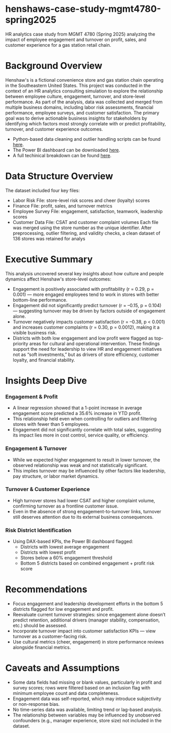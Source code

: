 # henshaws-case-study-mgmt4780-spring2025
HR analytics case study from MGMT 4780 (Spring 2025) analyzing the impact of employee engagement and turnover on profit, sales, and customer experience for a gas station retail chain.
# Background Overview
Henshaw's is a fictional convenience store and gas station chain operating in the Southeastern United States. This project was conducted in the context of an HR analytics consulting simulation to explore the relationship between employee culture, engagement, turnover, and store-level performance. As part of the analysis, data was collected and merged from multiple business domains, including labor risk assessments, financial performance, employee surveys, and customer satisfaction.
The primary goal was to derive actionable business insights for stakeholders by identifying which factors most strongly correlate with or predict profitability, turnover, and customer experience outcomes. 
* Python-based data cleaning and outlier handling scripts can be found [here](henshaw's.py).
* The Power BI dashboard can be downloaded [here](Henshaw's.pbix).
* A full techinical breakdown can be found [here](technical-notes.md).

# Data Structure Overview 
The dataset included four key files:
* Labor Risk File: store-level risk scores and cheer (loyalty) scores
* Finance File: profit, sales, and turnover metrics
* Employee Survey File: engagement, satisfaction, teamwork, leadership scores
* Customer Data File: CSAT and customer complaint volumes
Each file was merged using the store number as the unique identifier. After preprocessing, outlier filtering, and validity checks, a clean dataset of 136 stores was retained for analys

# Executive Summary
This analysis uncovered several key insights about how culture and people dynamics affect Henshaw's store-level outcomes:
* Engagement is positively associated with profitability (r = 0.29, p = 0.001) — more engaged employees tend to work in stores with better bottom-line performance.
* Engagement did not significantly predict turnover (r = –0.15, p = 0.104) — suggesting turnover may be driven by factors outside of engagement alone.
* Turnover negatively impacts customer satisfaction (r = –0.38, p < 0.001) and increases customer complaints (r = 0.30, p = 0.0012), making it a visible business risk.
* Districts with both low engagement and low profit were flagged as top-priority areas for cultural and operational intervention.
These findings support the need for leadership to view HR and engagement initiatives not as “soft investments,” but as drivers of store efficiency, customer loyalty, and financial stability.

# Insights Deep Dive
### Engagement & Profit
* A linear regression showed that a 1-point increase in average engagement score predicted a 35.6% increase in YTD profit.
* This relationship held even when controlling for outliers and filtering stores with fewer than 5 employees.
* Engagement did not significantly correlate with total sales, suggesting its impact lies more in cost control, service quality, or efficiency.

### Engagement & Turnover
* While we expected higher engagement to result in lower turnover, the observed relationship was weak and not statistically significant.
* This implies turnover may be influenced by other factors like leadership, pay structure, or labor market dynamics.

### Turnover & Customer Experience
* High turnover stores had lower CSAT and higher complaint volume, confirming turnover as a frontline customer issue.
* Even in the absence of strong engagement-to-turnover links, turnover still deserves attention due to its external business consequences.

### Risk District Identification
* Using DAX-based KPIs, the Power BI dashboard flagged:
    * Districts with lowest average engagement
    * Districts with lowest profit
    * Stores below a 60% engagement threshold
    * Bottom 5 districts based on combined engagement + profit risk score

# Recommendations
* Focus engagement and leadership development efforts in the bottom 5 districts flagged for low engagement and profit.
* Reevaluate current turnover strategies: since engagement alone doesn’t predict retention, additional drivers (manager stability, compensation, etc.) should be assessed.
* Incorporate turnover impact into customer satisfaction KPIs — view turnover as a customer-facing risk.
* Use cultural metrics (cheer, engagement) in store performance reviews alongside financial metrics.

# Caveats and Assumptions
* Some data fields had missing or blank values, particularly in profit and survey scores; rows were filtered based on an inclusion flag with minimum employee count and data completeness.
* Engagement data was self-reported, which may introduce subjectivity or non-response bias.
* No time-series data was available, limiting trend or lag-based analysis.
* The relationship between variables may be influenced by unobserved confounders (e.g., manager experience, store size) not included in the dataset.
